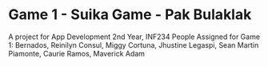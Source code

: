 # Game 1 - Suika Game - Pak Bulaklak


A project for App Development 2nd Year, INF234 
People Assigned for Game 1:
Bernados, Reinilyn
Consul, Miggy
Cortuna, Jhustine
Legaspi, Sean Martin
Piamonte, Caurie
Ramos, Maverick Adam
